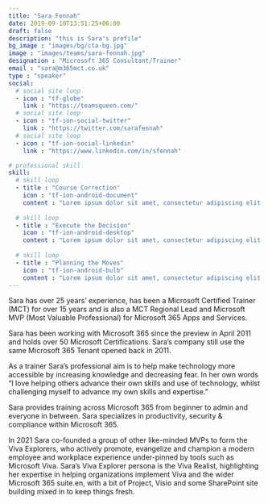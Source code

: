 ```yaml
---
title: "Sara Fennah"
date: 2019-09-10T13:51:25+06:00
draft: false
description: "this is Sara's profile"
bg_image : "images/bg/cta-bg.jpg"
image : "images/teams/sara-fennah.jpg"
designation : "Microsoft 365 Consultant/Trainer"
email : "sara@m365mct.co.uk"
type : "speaker"
social:
  # social site loop
  - icon : "tf-globe"
    link : "https://teamsqueen.com/"
  # social site loop
  - icon : "tf-ion-social-twitter"
    link : "https://twitter.com/sarafennah"
  # social site loop
  - icon : "tf-ion-social-linkedin"
    link : "https://www.linkedin.com/in/sfennah"

# professional skill
skill:
  # skill loop
  - title : "Course Correction"
    icon : "tf-ion-android-document"
    content : "Lorem ipsum dolor sit amet, consectetur adipiscing elit. Morbi hendrerit elit turpis, a porttitor tellus sollicitudin at."
    
  # skill loop
  - title : "Execute the Decision"
    icon : "tf-ion-android-desktop"
    content : "Lorem ipsum dolor sit amet, consectetur adipiscing elit. Morbi hendrerit elit turpis, a porttitor tellus sollicitudin at."
    
  # skill loop
  - title : "Planning the Moves"
    icon : "tf-ion-android-bulb"
    content : "Lorem ipsum dolor sit amet, consectetur adipiscing elit. Morbi hendrerit elit turpis, a porttitor tellus sollicitudin at."
---
```


Sara has over 25 years’ experience, has been a Microsoft Certified Trainer (MCT) for over 15 years and is also a MCT Regional Lead and Microsoft MVP (Most Valuable Professional) for Microsoft 365 Apps and Services.

Sara has been working with Microsoft 365 since the preview in April 2011 and holds over 50 Microsoft Certifications. Sara’s company still use the same Microsoft 365 Tenant opened back in 2011.

As a trainer Sara’s professional aim is to help make technology more accessible by increasing knowledge and decreasing fear. In her own words “I love helping others advance their own skills and use of technology, whilst challenging myself to advance my own skills and expertise.”

Sara provides training across Microsoft 365 from beginner to admin and everyone in between. Sara specializes in productivity, security & compliance within Microsoft 365.

In 2021 Sara co-founded a group of other like-minded MVPs to form the Viva Explorers, who actively promote, evangelize and champion a modern employee and workplace experience under-pinned by tools such as Microsoft Viva. Sara’s Viva Explorer persona is the Viva Realist, highlighting her expertise in helping organizations implement Viva and the wider Microsoft 365 suite.en, with a bit of Project, Visio and some SharePoint site building mixed in to keep things fresh.
